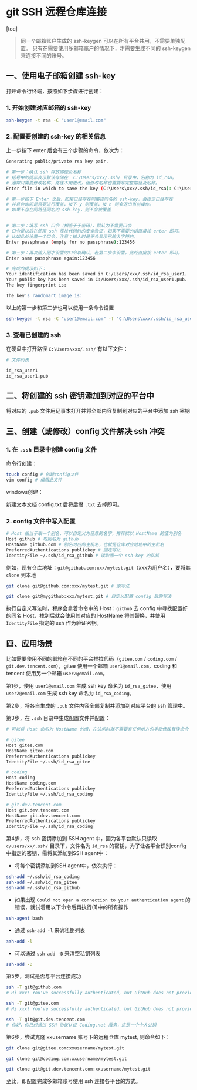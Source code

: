# git SSH 远程仓库连接

[toc]

> 同一个邮箱账户生成的 ssh-keygen 可以在所有平台共用，不需要单独配置。
> 只有在需要使用多邮箱账户的情况下，才需要生成不同的 ssh-keygen 来连接不同的账号。

## 一、使用电子邮箱创建 ssh-key

打开命令行终端，按照如下步骤进行创建：

### 1. 开始创建对应邮箱的 ssh-key

```bash
ssh-keygen -t rsa -C "user1@email.com"
```

### 2. 配置要创建的 ssh-key 的相关信息

上一步按下 enter 后会有三个步骤的命令，依次为：

```bash
Generating public/private rsa key pair.

# 第一步：确认 ssh 存放路径及名称
# 括号中的提示表示默认存储在  C:/Users/xxx/.ssh/ 目录中，名称为 id_rsa。
# 通常只需要修改名称，路径不用更改，但修改名称也需要写完整路径及名称。
Enter file in which to save the key (C:\Users\xxx/.ssh/id_rsa): C:\Users\xxx/.ssh/id_rsa_user1

# 第一步按下 Enter 之后，如果已经存在同路径同名的 ssh-key，会提示已经存在
# 并且会询问是否要进行覆盖，按下 y 则覆盖，按 n 则会退出当前操作。
# 如果不存在同路径同名的 ssh-key，则不会被覆盖


# 第二步：填写 ssh 口令（相当于于密码），默认为不需要口令
# 口令是以后在使用 ssh 推拉代码时的安全验证，如果不需要的话直接按 enter 即可。
# 比如此处设置一个口令，注意：输入时是不会显示已输入字符的。
Enter passphrase (empty for no passphrase):123456

# 第三步：再次输入刚才设置的口令以确认，若第二步未设置，此处直接按 enter 即可。
Enter same passphrase again:123456

# 完成的提示如下：
Your identification has been saved in C:/Users/xxx/.ssh/id_rsa_user1.
Your public key has been saved in C:/Users/xxx/.ssh/id_rsa_user1.pub.
The key fingerprint is:

The key's randomart image is:
```

以上的第一步和第二步也可以使用一条命令设置

```bash
ssh-keygen -t rsa -C "user1@email.com" -f "C:\Users\xxx/.ssh/id_rsa_user1"
```

### 3. 查看已创建的 ssh

在硬盘中打开路径 `C:\Users\xxx/.ssh/` 有以下文件：

```bash
# 文件列表

id_rsa_user1
id_rsa_user1.pub
```

## 二、将创建的 ssh 密钥添加到对应的平台中

将对应的 `.pub` 文件用记事本打开并将全部内容复制到对应的平台中添加 ssh 密钥

## 三、创建（或修改）config 文件解决 ssh 冲突

### 1. 在 `.ssh` 目录中创建 config 文件

命令行创建：

```bash
touch config # 创建config文件
vim config # 编辑此文件
```

windows创建：

新建文本文档 config.txt 后将后缀 `.txt` 去掉即可。

### 2. config 文件中写入配置

```bash
# Host 相当于取一个别名，可以自定义为任意的名字，推荐就以 HostName 的值为别名
Host github # 取别名为 github
HostName github.com # 别名对应的主机名，也就是仓库对应地址中的主机名
PreferredAuthentications publickey # 固定写法
IdentityFile ~/.ssh/id_rsa_github # 读取哪一个 ssh-key 的私钥
```

例如，现有仓库地址：`git@github.com:xxx/mytest.git`（xxx为用户名），要将其 `clone` 到本地

```bash
git clone git@github.com:xxx/mytest.git # 原写法

git clone git@mygithub:xxx/mytest.git # 自定义配置 config 后的写法
```

执行自定义写法时，程序会拿着命令中的 Host：`github` 去 config 中寻找配置好的同名 Host，找到后就会使用其对应的 HostName 将其替换，并使用 `IdentityFile` 指定的 ssh 作为验证密钥。

## 四、应用场景

比如需要使用不同的邮箱在不同的平台推拉代码（`gitee.com` / `coding.com` / `git.dev.tencent.com`），gitee 使用一个邮箱 `user1@email.com`，coding 和 tencent 使用另一个邮箱 `user2@email.com`。

第1步，使用 `user1@email.com` 生成 ssh key 命名为 `id_rsa_gitee`，使用 `user2@email.com` 生成 ssh key 命名为 `id_rsa_coding`。

第2步，将各自生成的 `.pub` 文件内容全部复制并添加到对应平台的 ssh 管理中。

第3步，在 `.ssh` 目录中生成配置文件并配置：

```bash
# 可以将 Host 命名为 HostName 的值，在访问时就不需要有任何地方的手动修改替换命令

# gitee
Host gitee.com
HostName gitee.com
PreferredAuthentications publickey
IdentityFile ~/.ssh/id_rsa_gitee

# coding
Host coding
HostName coding.com
PreferredAuthentications publickey
IdentityFile ~/.ssh/id_rsa_coding

# git.dev.tencent.com
Host git.dev.tencent.com
HostName git.dev.tencent.com
PreferredAuthentications publickey
IdentityFile ~/.ssh/id_rsa_coding
```

第4步，将 ssh 密钥添加到 SSH agent 中，因为各平台默认只读取 `c/users/xx/.ssh/` 目录下，文件名为 `id_rsa` 的密钥，为了让各平台识别config中指定的密钥，需将其添加到SSH agent中：

- 将每个密钥添加到SSH agent中，依次执行：

```bash
ssh-add ~/.ssh/id_rsa_coding
ssh-add ~/.ssh/id_rsa_gitee
ssh-add ~/.ssh/id_rsa_github
```

- 如果出现 `Could not open a connection to your authentication agent` 的错误，就试着用以下命令后再执行(1)中的所有操作

```bash
ssh-agent bash
```

- 通过 `ssh-add -l` 来确私钥列表

```bash
ssh-add -l
```

- 可以通过 `ssh-add -D` 来清空私钥列表

```bash
ssh-add -D
```

第5步，测试是否与平台连接成功

```bash
ssh -T git@github.com
# Hi xxx! You've successfully authenticated, but GitHub does not provide shell access.

ssh -T git@gitee.com
# Hi xxx! You've successfully authenticated, but GitHub does not provide shell access.

ssh -T git@git.dev.tencent.com
# 你好，你已经通过 SSH 协议认证 Coding.net 服务，这是一个个人公钥
```

第6步，尝试克隆 xxusername 账号下的远程仓库 mytest, 则命令如下：

```bash
git clone git@gitee.com:xxusername/mytest.git

git clone git@coding.com:xxusername/mytest.git

git clone git@git.dev.tencent.com:xxusername/mytest.git
```

至此，即配置完成多邮箱账号使用 ssh 连接各平台的方式。
